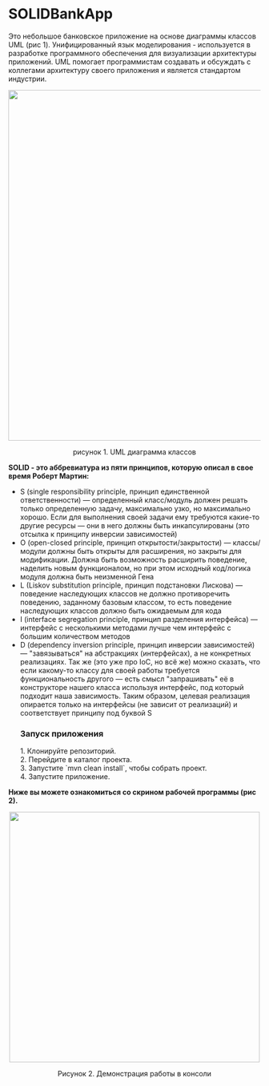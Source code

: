 
# SOLIDBankApp
<p> Это небольшое банковское приложение на основе диаграммы классов UML (рис 1). Унифицированный язык моделирования - используется в разработке программного обеспечения для визуализации архитектуры приложений. UML помогает программистам создавать и обсуждать с коллегами архитектуру своего приложения и является стандартом индустрии.
<p align="center">
<img  src="https://ucarecdn.com/9c83ab15-eac1-4e21-85a2-ca2770fc2d90/"  width="700"/>
</p>
<p align="center">рисунок 1. UML диаграмма классов</p> 
<p><b>SOLID - это аббревиатура из пяти принципов, которую описал в свое время Роберт Мартин:</b></p>


 <ul>
    <li>S (single responsibility principle, принцип единственной ответственности) — определенный класс/модуль должен решать только определенную задачу, максимально узко, но максимально хорошо. Если для выполнения своей задачи ему требуются какие-то другие ресурсы — они в него должны быть инкапсулированы (это отсылка к принципу инверсии зависимостей)</li>
    <li>O (open-closed principle, принцип открытости/закрытости) — классы/модули должны быть открыты для расширения, но закрыты для модификации. Должна быть возможность расширить поведение, наделить новым функционалом, но при этом исходный код/логика модуля должна быть неизменной Гена</li>
    <li>L (Liskov substitution principle, принцип подстановки Лискова) — поведение наследующих классов не должно противоречить поведению, заданному базовым классом, то есть поведение наследующих классов должно быть ожидаемым для кода</li>
    <li>I (interface segregation principle, принцип разделения интерфейса) — интерфейс с несколькими методами лучше чем интерфейс с большим количеством методов</li>
    <li>D (dependency inversion principle, принцип инверсии зависимостей) — "завязываться" на абстракциях (интерфейсах), а не конкретных реализациях. Так же (это уже про IoC, но всё же) можно сказать, что если какому-то классу для своей работы требуется функциональность другого — есть смысл "запрашивать" её в конструкторе нашего класса используя интерфейс, под который подходит наша зависимость. Таким образом, целевая реализация опирается только на интерфейсы (не зависит от реализаций) и соответствует принципу под буквой S</li>
<div> <h3>Запуск приложения</h3>
1. Клонируйте репозиторий.<br>
2. Перейдите в каталог проекта.<br>
3. Запустите `mvn clean install`, чтобы собрать проект.<br>
4. Запустите приложение.<br>
 </div>
 </ul>
 <div>

  <p><b>Ниже вы можете ознакомиться со скрином рабочей программы (рис 2).</b></p>
  <p align="center">
<img  src="https://github.com/user-attachments/assets/d6843beb-92bb-40e9-9a93-5ea4f37d7c4a" width="500"/>
</p>
  <p align="center">Рисунок 2. Демонстрация работы в консоли</p>
 </div>


